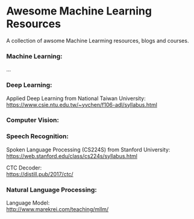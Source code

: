 # Awesome Machine Learning Resources
A collection of awsome Machine Learming resources, blogs and courses.

### Machine Learning:
...

### Deep Learning:
Applied Deep Learning from National Taiwan University:  
https://www.csie.ntu.edu.tw/~yvchen/f106-adl/syllabus.html

### Computer Vision:

### Speech Recognition:
Spoken Language Processing (CS224S) from Stanford University:  
https://web.stanford.edu/class/cs224s/syllabus.html

CTC Decoder:  
https://distill.pub/2017/ctc/

### Natural Language Processing:  
Language Model:  
http://www.marekrei.com/teaching/mllm/  
